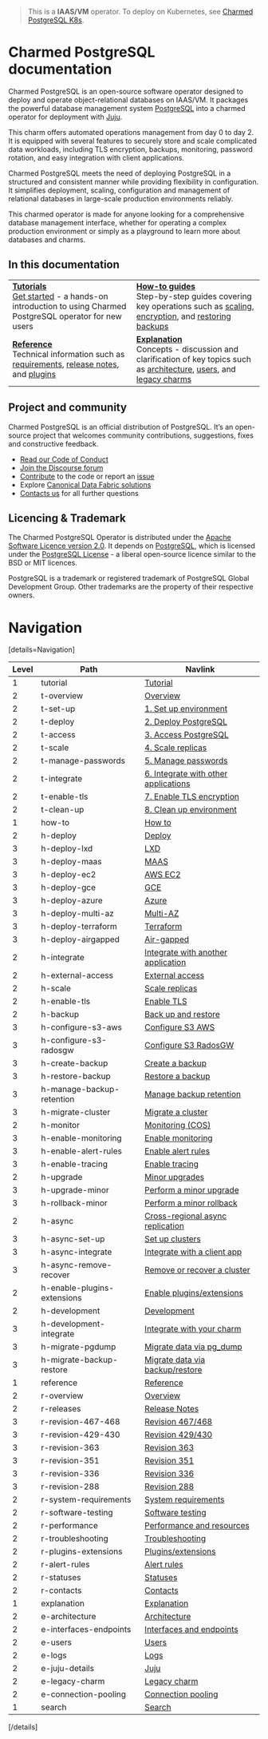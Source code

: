 > This is a **IAAS/VM** operator. To deploy on Kubernetes, see [Charmed PostgreSQL K8s](https://charmhub.io/postgresql-k8s).

# Charmed PostgreSQL documentation

Charmed PostgreSQL is an open-source software operator designed to deploy and operate object-relational databases on IAAS/VM. It packages the powerful database management system [PostgreSQL](https://www.postgresql.org/) into a charmed operator for deployment with [Juju](https://juju.is/docs/juju).

This charm offers automated operations management from day 0 to day 2. It is equipped with several features to securely store and scale complicated data workloads, including TLS encryption, backups, monitoring, password rotation, and easy integration with client applications.

Charmed PostgreSQL meets the need of deploying PostgreSQL in a structured and consistent manner while providing flexibility in configuration. It simplifies deployment, scaling, configuration and management of relational databases in large-scale production environments reliably.
 
This charmed operator is made for anyone looking for a comprehensive database management interface, whether for operating a complex production environment or simply as a playground to learn more about databases and charms.

<!-- 
This "Charmed PostgreSQL" operator (in the channel `14/stable`) is a new "[Charmed SDK](https://juju.is/docs/sdk)"-based charm to replace legacy "[Reactive](https://juju.is/docs/sdk/charm-taxonomy#heading--reactive)"-based charm (in the channel `latest/stable`). <br/>Read more about [legacy charm here](/t/10690).
-->

## In this documentation

| | |
|--|--|
|  [**Tutorials**](/t/9707)</br>  [Get started](/t/9707) - a hands-on introduction to using Charmed PostgreSQL operator for new users </br> |  [**How-to guides**](/t/9689) </br> Step-by-step guides covering key operations such as [scaling](/t/9689), [encryption](/t/9685), and [restoring backups](/t/9693) |
| [**Reference**](/t/13976) </br> Technical information such as [requirements](/t/11743), [release notes](/t/11875), and [plugins](/t/10946) | [**Explanation**](/t/10251) </br> Concepts - discussion and clarification of key topics such as [architecture](/t/11857), [users](/t/10798), and [legacy charms](/t/10690)|
## Project and community

Charmed PostgreSQL is an official distribution of PostgreSQL. It’s an open-source project that welcomes community contributions, suggestions, fixes and constructive feedback.
- [Read our Code of Conduct](https://ubuntu.com/community/code-of-conduct)
- [Join the Discourse forum](https://discourse.charmhub.io/tag/postgresql)
- [Contribute](https://github.com/canonical/postgresql-operator/blob/main/CONTRIBUTING.md) to the code or report an [issue](https://github.com/canonical/postgresql-operator/issues/new/choose)
- Explore [Canonical Data Fabric solutions](https://canonical.com/data)
- [Contacts us](/t/11863) for all further questions

## Licencing & Trademark
The Charmed PostgreSQL Operator is distributed under the [Apache Software Licence version 2.0](https://github.com/canonical/postgresql-operator/blob/main/LICENSE). It depends on [PostgreSQL](https://www.postgresql.org/ftp/source/), which is licensed under the [PostgreSQL License](https://www.postgresql.org/about/licence/) - a liberal open-source licence similar to the BSD or MIT licences.

PostgreSQL is a trademark or registered trademark of PostgreSQL Global Development Group. Other trademarks are the property of their respective owners.


# Navigation

[details=Navigation]

| Level | Path | Navlink |
|--------|--------|-------------|
| 1 | tutorial | [Tutorial]() |
| 2 | t-overview | [Overview](/t/9707) |
| 2 | t-set-up | [1. Set up environment](/t/9709) |
| 2 | t-deploy | [2. Deploy PostgreSQL](/t/9697) |
| 2 | t-access| [3. Access PostgreSQL](/t/15798) |
| 2 | t-scale | [4. Scale replicas](/t/9705) |
| 2 | t-manage-passwords | [5. Manage passwords](/t/9703) |
| 2 | t-integrate | [6. Integrate with other applications](/t/9701) |
| 2 | t-enable-tls | [7. Enable TLS encryption](/t/9699) |
| 2 | t-clean-up | [8. Clean up environment](/t/9695) |
| 1 | how-to | [How to]() |
| 2 | h-deploy | [Deploy]() |
| 3 | h-deploy-lxd | [LXD](/t/11861) |
| 3 | h-deploy-maas | [MAAS](/t/14293) |
| 3 | h-deploy-ec2 | [AWS EC2](/t/15703) |
| 3 | h-deploy-gce | [GCE](/t/15722) |
| 3 | h-deploy-azure | [Azure](/t/15733) |
| 3 | h-deploy-multi-az | [Multi-AZ](/t/15749) |
| 3 | h-deploy-terraform | [Terraform](/t/14916) |
| 3 | h-deploy-airgapped | [Air-gapped](/t/15746) |
| 2 | h-integrate | [Integrate with another application](/t/9687) |
| 2 | h-external-access | [External access](/t/15802) |
| 2 | h-scale | [Scale replicas](/t/9689) |
| 2 | h-enable-tls | [Enable TLS](/t/9685) |
| 2 | h-backup | [Back up and restore]() |
| 3 | h-configure-s3-aws | [Configure S3 AWS](/t/9681) |
| 3 | h-configure-s3-radosgw | [Configure S3 RadosGW](/t/10313) |
| 3 | h-create-backup | [Create a backup](/t/9683) |
| 3 | h-restore-backup | [Restore a backup](/t/9693) |
| 3 | h-manage-backup-retention | [Manage backup retention](/t/14249) |
| 3 | h-migrate-cluster | [Migrate a cluster](/t/9691) |
| 2 | h-monitor | [Monitoring (COS)]() |
| 3 | h-enable-monitoring | [Enable monitoring](/t/10600) |
| 3 | h-enable-alert-rules | [Enable alert rules](/t/13084) |
| 3 | h-enable-tracing | [Enable tracing](/t/14521) |
| 2 | h-upgrade | [Minor upgrades]() |
| 3 | h-upgrade-minor | [Perform a minor upgrade](/t/12089) |
| 3 | h-rollback-minor | [Perform a minor rollback](/t/12090) |
| 2 | h-async | [Cross-regional async replication](/t/15412) |
| 3 | h-async-set-up | [Set up clusters](/t/13991) |
| 3 | h-async-integrate | [Integrate with a client app](/t/13992) |
| 3 | h-async-remove-recover | [Remove or recover a cluster](/t/13994) |
| 2 | h-enable-plugins-extensions | [Enable plugins/extensions](/t/10906) |
| 2 | h-development| [Development]() |
| 3 | h-development-integrate | [Integrate with your charm](/t/11865) |
| 3 | h-migrate-pgdump | [Migrate data via pg_dump](/t/12163) |
| 3 | h-migrate-backup-restore | [Migrate data via backup/restore](/t/12164) |
| 1 | reference | [Reference]() |
| 2 | r-overview | [Overview](/t/13976) |
| 2 | r-releases | [Release Notes](/t/11875) |
| 3 | r-revision-467-468 | [Revision 467/468](/t/15378) |
| 3 | r-revision-429-430 | [Revision 429/430](/t/14067) |
| 3 | r-revision-363 | [Revision 363](/t/13124) |
| 3 | r-revision-351 | [Revision 351](/t/12823) |
| 3 | r-revision-336 | [Revision 336](/t/11877) |
| 3 | r-revision-288 | [Revision 288](/t/11876) |
| 2 | r-system-requirements | [System requirements](/t/11743) |
| 2 | r-software-testing | [Software testing](/t/11773) |
| 2 | r-performance | [Performance and resources](/t/11974) |
| 2 | r-troubleshooting | [Troubleshooting](/t/11864) |
| 2 | r-plugins-extensions | [Plugins/extensions](/t/10946) |
| 2 | r-alert-rules | [Alert rules](/t/15841) |
| 2 | r-statuses | [Statuses](/t/10844) |
| 2 | r-contacts | [Contacts](/t/11863) |
| 1 | explanation | [Explanation]() |
| 2 | e-architecture | [Architecture](/t/11857) |
| 2 | e-interfaces-endpoints | [Interfaces and endpoints](/t/10251) |
| 2 | e-users | [Users](/t/10798) |
| 2 | e-logs | [Logs](/t/12099) |
| 2 | e-juju-details | [Juju](/t/11985) |
| 2 | e-legacy-charm | [Legacy charm](/t/10690) |
| 2 | e-connection-pooling| [Connection pooling](/t/15777) |
| 1 | search | [Search](https://canonical.com/data/docs/postgresql/iaas) |

[/details]

<!--Removed from navigation - to be archived.
| 3 | h-upgrade-intro | [Overview](/t/12086) |
| 3 | h-upgrade-major | [Perform a major upgrade](/t/12087) |
| 3 | h-rollback-major | [Perform a major rollback](/t/12088) |
-->